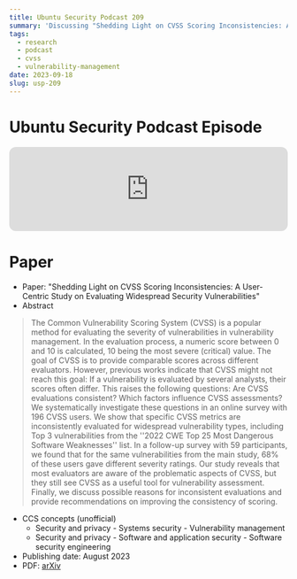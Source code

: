 ```yaml
---
title: Ubuntu Security Podcast 209
summary: 'Discussing "Shedding Light on CVSS Scoring Inconsistencies: A User-Centric Study on Evaluating Widespread Security Vulnerabilities"'
tags:
  - research
  - podcast
  - cvss
  - vulnerability-management
date: 2023-09-18
slug: usp-209
---
```


# Ubuntu Security Podcast Episode

<iframe style="border-radius:12px" src="https://open.spotify.com/embed/episode/56shKyFYYSldbNofTV9pta" width="100%" height="152" frameBorder="0" allowfullscreen="" allow="autoplay; clipboard-write; encrypted-media; fullscreen; picture-in-picture" loading="lazy"></iframe>

# Paper

- Paper: "Shedding Light on CVSS Scoring Inconsistencies: A User-Centric Study on Evaluating Widespread Security Vulnerabilities"
- Abstract

> The Common Vulnerability Scoring System (CVSS) is a popular method for evaluating the severity of vulnerabilities in vulnerability management. In the evaluation process, a numeric score between 0 and 10 is calculated, 10 being the most severe (critical) value. The goal of CVSS is to provide comparable scores across different evaluators. However, previous works indicate that CVSS might not reach this goal: If a vulnerability is evaluated by several analysts, their scores often differ. This raises the following questions: Are CVSS evaluations consistent? Which factors influence CVSS assessments? We systematically investigate these questions in an online survey with 196 CVSS users. We show that specific CVSS metrics are inconsistently evaluated for widespread vulnerability types, including Top 3 vulnerabilities from the ''2022 CWE Top 25 Most Dangerous Software Weaknesses'' list. In a follow-up survey with 59 participants, we found that for the same vulnerabilities from the main study, 68% of these users gave different severity ratings. Our study reveals that most evaluators are aware of the problematic aspects of CVSS, but they still see CVSS as a useful tool for vulnerability assessment. Finally, we discuss possible reasons for inconsistent evaluations and provide recommendations on improving the consistency of scoring.

- CCS concepts (unofficial)
	- Security and privacy - Systems security - Vulnerability management
	- Security and privacy - Software and application security - Software security engineering
- Publishing date: August 2023
- PDF: [arXiv](https://arxiv.org/pdf/2308.15259.pdf)
